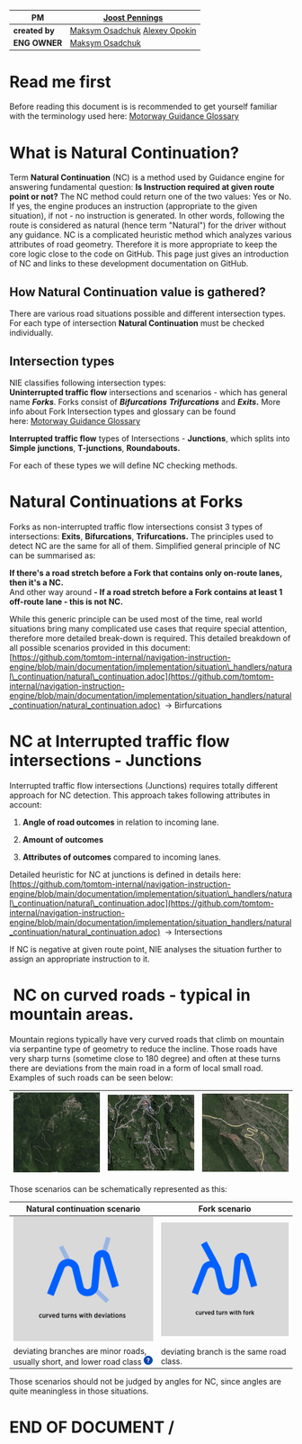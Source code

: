 | **PM** | [Joost Pennings](https://tomtom.atlassian.net/wiki/people/712020:a6d50cb1-97be-4a9a-a279-3fbb3e2e1799?ref=confluence) |
|---|---|
| **created by** | [Maksym Osadchuk](https://tomtom.atlassian.net/wiki/people/712020:fb261b5b-de23-442e-854b-8b08f3e29b6f?ref=confluence) [Alexey Opokin](https://tomtom.atlassian.net/wiki/people/70121:e8cb7861-9079-4b92-b96d-bfe8cd882680?ref=confluence) |
| **ENG OWNER** | [Maksym Osadchuk](https://tomtom.atlassian.net/wiki/people/712020:fb261b5b-de23-442e-854b-8b08f3e29b6f?ref=confluence) |

Read me first
=============



Before reading this document is is recommended to get yourself familiar with the terminology used here: [Motorway Guidance Glossary](https://tomtom.atlassian.net/wiki/spaces/NAV/pages/104678579/Motorway+Guidance+Glossary)

What is Natural Continuation?
=============================

Term **Natural Continuation** (NC) is a method used by Guidance engine for answering fundamental question: **Is Instruction required at given route point or not?** The NC method could return one of the two values: Yes or No. If yes, the engine produces an instruction (appropriate to the given situation), if not - no instruction is generated. In other words, following the route is considered as natural (hence term "Natural") for the driver without any guidance. NC is a complicated heuristic method which analyzes various attributes of road geometry. Therefore it is more appropriate to keep the core logic close to the code on GitHub. This page just gives an introduction of NC and links to these development documentation on GitHub.

How Natural Continuation value is gathered?
-------------------------------------------

There are various road situations possible and different intersection types. For each type of intersection **Natural Continuation** must be checked individually. 

Intersection types
------------------

NIE classifies following intersection types:  
**Uninterrupted traffic flow** intersections and scenarios - which has general name _**Forks**_. Forks consist of _**Bifurcations** **Trifurcations**_ and _**Exits**_**.** More info about Fork Intersection types and glossary can be found here: [Motorway Guidance Glossary](https://tomtom.atlassian.net/wiki/spaces/NAV/pages/104678579/Motorway+Guidance+Glossary)

**Interrupted traffic flow** types of Intersections - **Junctions**, which splits into **Simple junctions**, **T-junctions**, **Roundabouts.** 

For each of these types we will define NC checking methods.

Natural Continuations at Forks
==============================

Forks as non-interrupted traffic flow intersections consist 3 types of intersections: **Exits**, **Bifurcations**, **Trifurcations.** The principles used to detect NC are the same for all of them. Simplified general principle of NC can be summarised as: 

**If there's a road stretch before a Fork that contains only on-route lanes, then it's a NC.**  
And other way around **- If a road stretch before a Fork contains at least 1 off-route lane - this is not NC.**

While this generic principle can be used most of the time, real world situations bring many complicated use cases that require special attention, therefore more detailed break-down is required. This detailed breakdown of all possible scenarios provided in this document:   
[https://github.com/tomtom-internal/navigation-instruction-engine/blob/main/documentation/implementation/situation\_handlers/natural\_continuation/natural\_continuation.adoc](https://github.com/tomtom-internal/navigation-instruction-engine/blob/main/documentation/implementation/situation_handlers/natural_continuation/natural_continuation.adoc)  → Birfurcations

NC at Interrupted traffic flow intersections - Junctions
========================================================

Interrupted traffic flow intersections (Junctions) requires totally different approach for NC detection. This approach takes following attributes in account:

1.  **Angle of road outcomes** in relation to incoming lane.
    
2.  **Amount of outcomes**
    
3.  **Attributes of outcomes** compared to incoming lanes.
    

Detailed heuristic for NC at junctions is defined in details here:  
[https://github.com/tomtom-internal/navigation-instruction-engine/blob/main/documentation/implementation/situation\_handlers/natural\_continuation/natural\_continuation.adoc](https://github.com/tomtom-internal/navigation-instruction-engine/blob/main/documentation/implementation/situation_handlers/natural_continuation/natural_continuation.adoc)  → Intersections

If NC is negative at given route point, NIE analyses the situation further to assign an appropriate instruction to it.  

 NC on curved roads - typical in mountain areas.
================================================

Mountain regions typically have very curved roads that climb on mountain via serpantine type of geometry to reduce the incline. Those roads have very sharp turns (sometime close to 180 degree) and often at these turns there are deviations from the main road in a form of local small road. Examples of such roads can be seen below:

| ![](images/157711312.png) | ![](images/157711313.png) | ![](images/157711314.png) |
| --- | --- | --- |

Those scenarios can be schematically represented as this:

| **Natural continuation scenario** | **Fork scenario** |
|---|---|
| ![](images/157711316.png) | ![](images/157711315.png) |
| deviating branches are minor roads, usually short, and lower road class ![(question)](images/icons/emoticons/help_16.png) | deviating branch is the same road class. |

Those scenarios should not be judged by angles for NC, since angles are quite meaningless in those situations.

**END OF DOCUMENT /**
=====================